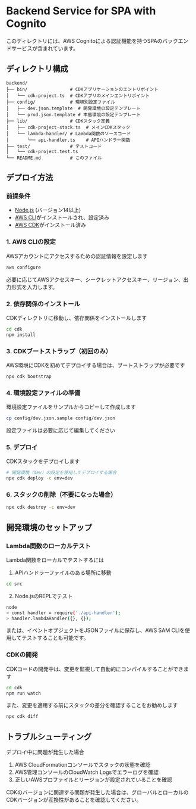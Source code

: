 # Backend Service for SPA with Cognito

このディレクトリには、AWS Cognitoによる認証機能を持つSPAのバックエンドサービスが含まれています。

## ディレクトリ構成

```
backend/
├── bin/                # CDKアプリケーションのエントリポイント
│   └── cdk-project.ts  # CDKアプリのメインエントリポイント
├── config/             # 環境別設定ファイル
│   ├── dev.json.template  # 開発環境の設定テンプレート
│   └── prod.json.template # 本番環境の設定テンプレート
├── lib/                # CDKスタック定義
│   ├── cdk-project-stack.ts  # メインCDKスタック
│   └── lambda-handler/ # Lambda関数のソースコード
│       └── api-handler.ts    # APIハンドラー関数
├── test/               # テストコード
│   └── cdk-project.test.ts
└── README.md           # このファイル
```

## デプロイ方法

### 前提条件

- [Node.js](https://nodejs.org/) (バージョン14以上)
- [AWS CLI](https://aws.amazon.com/cli/)がインストールされ、設定済み
- [AWS CDK](https://aws.amazon.com/cdk/)がインストール済み

### 1. AWS CLIの設定

AWSアカウントにアクセスするための認証情報を設定します

```bash
aws configure
```

必要に応じてAWSアクセスキー、シークレットアクセスキー、リージョン、出力形式を入力します。

### 2. 依存関係のインストール

CDKディレクトリに移動し、依存関係をインストールします

```bash
cd cdk
npm install
```

### 3. CDKブートストラップ（初回のみ）

AWS環境にCDKを初めてデプロイする場合は、ブートストラップが必要です

```bash
npx cdk bootstrap
```

### 4. 環境設定ファイルの準備

環境設定ファイルをサンプルからコピーして作成します

```bash
cp config/dev.json.sample config/dev.json
```

設定ファイルは必要に応じて編集してください

### 5. デプロイ

CDKスタックをデプロイします

```bash
# 開発環境（dev）の設定を使用してデプロイする場合
npx cdk deploy -c env=dev
```

### 6. スタックの削除（不要になった場合）


```bash
npx cdk destroy -c env=dev
```

## 開発環境のセットアップ

### Lambda関数のローカルテスト

Lambda関数をローカルでテストするには

1. APIハンドラーファイルのある場所に移動

```bash
cd src
```

2. Node.jsのREPLでテスト

```bash
node
> const handler = require('./api-handler');
> handler.lambdaHandler({}, {});
```

または、イベントオブジェクトをJSONファイルに保存し、AWS SAM CLIを使用してテストすることも可能です。

### CDKの開発

CDKコードの開発中は、変更を監視して自動的にコンパイルすることができます

```bash
cd cdk
npm run watch
```

また、変更を適用する前にスタックの差分を確認することをお勧めします

```bash
npx cdk diff
```

## トラブルシューティング

デプロイ中に問題が発生した場合

1. AWS CloudFormationコンソールでスタックの状態を確認
2. AWS管理コンソールのCloudWatch Logsでエラーログを確認
3. 正しいAWSプロファイルとリージョンが設定されていることを確認

CDKのバージョンに関連する問題が発生した場合は、グローバルとローカルのCDKバージョンが互換性があることを確認してください。
